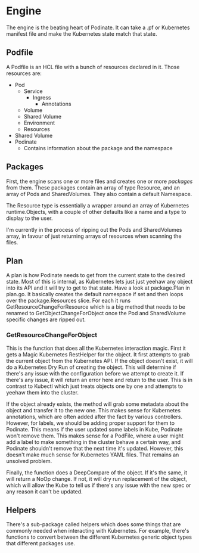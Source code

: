 # Engine
The engine is the beating heart of Podinate. It can take a .pf or Kubernetes manifest file and make the Kubernetes state match that state. 

## Podfile
A Podfile is an HCL file with a bunch of resources declared in it. Those resources are: 
- Pod
    - Service
        - Ingress
            - Annotations
    - Volume
    - Shared Volume 
    - Environment
    - Resources
- Shared Volume
- Podinate 
    - Contains information about the package and the namespace

## Packages
First, the engine scans one or more files and creates one or more *packages* from them. These packages contain an array of type Resource, and an array of Pods and SharedVolumes. They also contain a default Namespace. 

The Resource type is essentially a wrapper around an array of Kubernetes runtime.Objects, with a couple of other defaults like a name and a type to display to the user. 

I'm currently in the process of ripping out the Pods and SharedVolumes array, in favour of just returning arrays of resources when scanning the files. 

## Plan 
A plan is how Podinate needs to get from the current state to the desired state. Most of this is internal, as Kubernetes lets just just yeehaw any object into its API and it will try to get to that state. Have a look at package.Plan in plan.go. It basically creates the default namespace if set and then loops over the package.Resources slice. For each it runs GetResourceChangeForResource which is a big method that needs to be renamed to GetObjectChangeForObject once the Pod and SharedVolume specific changes are ripped out. 

### GetResourceChangeForObject 
This is the function that does all the Kubernetes interaction magic. First it gets a Magic Kubernetes RestHelper for the object. It first attempts to grab the current object from the Kubernetes API. If the object doesn't exist, it will do a Kubernetes Dry Run of creating the object. This will determine if there's any issue with the configuration before we attempt to create it. If there's any issue, it will return an error here and return to the user. This is in contrast to Kubectl which just treats objects one by one and attempts to yeehaw them into the cluster. 

If the object already exists, the method will grab some metadata about the object and transfer it to the new one. This makes sense for Kubernetes annotations, which are often added after the fact by various controllers. However, for labels, we should be adding proper support for them to Podinate. This means if the user updated some labels in Kube, Podinate won't remove them. This makes sense for a PodFile, where a user might add a label to make something in the cluster behave a certain way, and Podinate shouldn't remove that the next time it's updated. However, this doesn't make much sense for Kubernetes YAML files. That remains an unsolved problem. 

Finally, the function does a DeepCompare of the object. If it's the same, it will return a NoOp change. If not, it will dry run replacement of the object, which will allow the Kube to tell us if there's any issue with the new spec or any reason it can't be updated. 

## Helpers 
There's a sub-package called helpers which does some things that are commonly needed when interacting with Kubernetes. For example, there's functions to convert between the different Kubernetes generic object types that different packages use. 